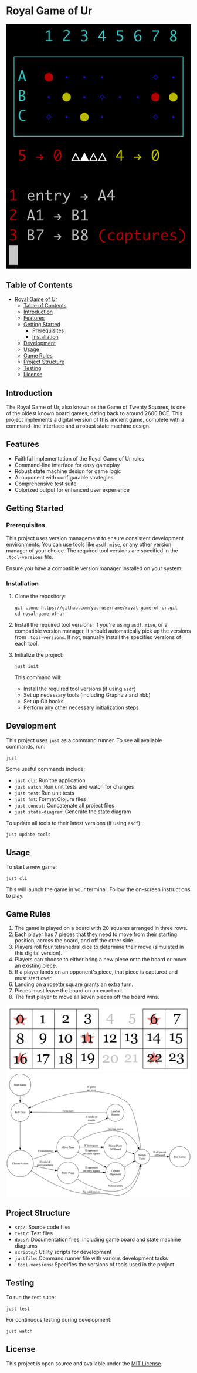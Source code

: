 # Royal Game of Ur

![Royal Game of Ur Console](./docs/screen.png)

## Table of Contents
- [Royal Game of Ur](#royal-game-of-ur)
  - [Table of Contents](#table-of-contents)
  - [Introduction](#introduction)
  - [Features](#features)
  - [Getting Started](#getting-started)
    - [Prerequisites](#prerequisites)
    - [Installation](#installation)
  - [Development](#development)
  - [Usage](#usage)
  - [Game Rules](#game-rules)
  - [Project Structure](#project-structure)
  - [Testing](#testing)
  - [License](#license)

## Introduction

The Royal Game of Ur, also known as the Game of Twenty Squares, is one of the oldest known board games, dating back to around 2600 BCE. This project implements a digital version of this ancient game, complete with a command-line interface and a robust state machine design.

## Features

- Faithful implementation of the Royal Game of Ur rules
- Command-line interface for easy gameplay
- Robust state machine design for game logic
- AI opponent with configurable strategies
- Comprehensive test suite
- Colorized output for enhanced user experience

## Getting Started

### Prerequisites

This project uses version management to ensure consistent development environments. You can use tools like `asdf`, `mise`, or any other version manager of your choice. The required tool versions are specified in the `.tool-versions` file.

Ensure you have a compatible version manager installed on your system.

### Installation

1. Clone the repository:
   ```
   git clone https://github.com/yourusername/royal-game-of-ur.git
   cd royal-game-of-ur
   ```

2. Install the required tool versions:
   If you're using `asdf`, `mise`, or a compatible version manager, it should automatically pick up the versions from `.tool-versions`. If not, manually install the specified versions of each tool.

3. Initialize the project:
   ```
   just init
   ```

   This command will:
   - Install the required tool versions (if using `asdf`)
   - Set up necessary tools (including Graphviz and nbb)
   - Set up Git hooks
   - Perform any other necessary initialization steps

## Development

This project uses `just` as a command runner. To see all available commands, run:

```
just
```

Some useful commands include:

- `just cli`: Run the application
- `just watch`: Run unit tests and watch for changes
- `just test`: Run unit tests
- `just fmt`: Format Clojure files
- `just concat`: Concatenate all project files
- `just state-diagram`: Generate the state diagram

To update all tools to their latest versions (if using `asdf`):

```
just update-tools
```

## Usage

To start a new game:

```
just cli
```

This will launch the game in your terminal. Follow the on-screen instructions to play.

## Game Rules

1. The game is played on a board with 20 squares arranged in three rows.
2. Each player has 7 pieces that they need to move from their starting position, across the board, and off the other side.
3. Players roll four tetrahedral dice to determine their move (simulated in this digital version).
4. Players can choose to either bring a new piece onto the board or move an existing piece.
5. If a player lands on an opponent's piece, that piece is captured and must start over.
6. Landing on a rosette square grants an extra turn.
7. Pieces must leave the board on an exact roll.
8. The first player to move all seven pieces off the board wins.

![Royal Game of Ur Board](./docs/board.png)
![Royal Game of Ur State Machine](./docs/rgou-fsm.png)

## Project Structure

- `src/`: Source code files
- `test/`: Test files
- `docs/`: Documentation files, including game board and state machine diagrams
- `scripts/`: Utility scripts for development
- `justfile`: Command runner file with various development tasks
- `.tool-versions`: Specifies the versions of tools used in the project

## Testing

To run the test suite:

```
just test
```

For continuous testing during development:

```
just watch
```

## License

This project is open source and available under the [MIT License](LICENSE).
